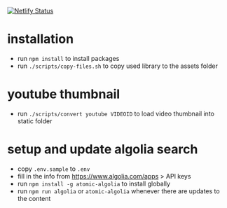[![Netlify Status](https://api.netlify.com/api/v1/badges/e2de71bc-05fc-4900-ad01-89ebdd5774e0/deploy-status)](https://app.netlify.com/sites/eloquent-morse-196fd2/deploys)

# installation

- run `npm install` to install packages
- run `./scripts/copy-files.sh` to copy used library to the assets folder

# youtube thumbnail

- run `./scripts/convert youtube VIDEOID` to load video thumbnail into static folder

# setup and update algolia search

- copy `.env.sample` to `.env`
- fill in the info from https://www.algolia.com/apps &gt; API keys
- run `npm install -g atomic-algolia` to install globally 
- run `npm run algolia` or `atomic-algolia` whenever there are updates to the content
